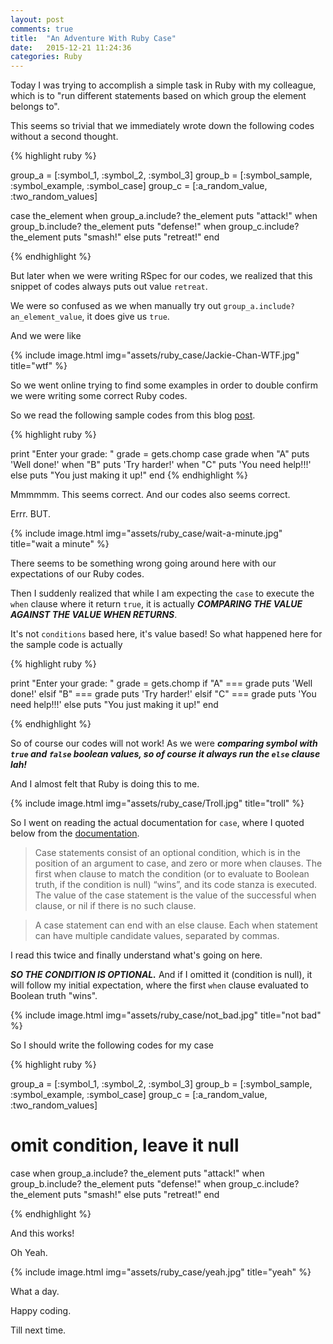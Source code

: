 ```yaml
---
layout: post
comments: true
title:  "An Adventure With Ruby Case"
date:   2015-12-21 11:24:36
categories: Ruby
---
```


Today I was trying to accomplish a simple task in Ruby with my colleague, which is to \"run different statements based on which group the element belongs to\".

This seems so trivial that we immediately wrote down the following codes without a second thought. 

{% highlight ruby %}
  
group_a = [:symbol_1, :symbol_2, :symbol_3]
group_b = [:symbol_sample, :symbol_example, :symbol_case]
group_c = [:a_random_value, :two_random_values]

case the_element
when group_a.include? the_element
  puts "attack!"
when group_b.include? the_element
  puts "defense!"
when group_c.include? the_element
  puts "smash!"
else 
  puts "retreat!"
end

{% endhighlight %}

But later when we were writing RSpec for our codes, we realized that this snippet of codes always puts out value `retreat`.

We were so confused as we when manually try out `group_a.include? an_element_value`, it does give us `true`.

And we were like 

{% include image.html img="assets/ruby_case/Jackie-Chan-WTF.jpg" title="wtf" %}

So we went online trying to find some examples in order to double confirm we were writing some correct Ruby codes.

So we read the following sample codes from this blog [post](http://www.skorks.com/2009/08/how-a-ruby-case-statement-works-and-what-you-can-do-with-it/).

{% highlight ruby %}
  
print "Enter your grade: "
grade = gets.chomp
case grade
when "A"
  puts 'Well done!'
when "B"
  puts 'Try harder!'
when "C"
  puts 'You need help!!!'
else
  puts "You just making it up!"
end
{% endhighlight %}

Mmmmmm. This seems correct. And our codes also seems correct.

Errr. BUT.

{% include image.html img="assets/ruby_case/wait-a-minute.jpg" title="wait a minute" %}

There seems to be something wrong going around here with our expectations of our Ruby codes.

Then I suddenly realized that while I am expecting the `case` to execute the `when` clause where it return `true`, it is actually ***COMPARING THE VALUE AGAINST THE VALUE WHEN RETURNS***.


It's not `conditions` based here, it's value based! So what happened here for the sample code is actually 

{% highlight ruby %}

print "Enter your grade: "
grade = gets.chomp
if "A" === grade
  puts 'Well done!'
elsif "B" === grade
  puts 'Try harder!'
elsif "C" === grade
  puts 'You need help!!!'
else
  puts "You just making it up!"
end

{% endhighlight %}

So of course our codes will not work! As we were ***comparing symbol with `true` and `false` boolean values, so of course it always run the `else` clause lah!***

And I almost felt that Ruby is doing this to me.

{% include image.html img="assets/ruby_case/Troll.jpg" title="troll" %}

So I went on reading the actual documentation for `case`, where I quoted below from the [documentation](http://ruby-doc.org/docs/keywords/1.9/Object.html#method-i-case).

> Case statements consist of an optional condition, which is in the position of an argument to case, and zero or more when clauses. The first when clause to match the condition (or to evaluate to Boolean truth, if the condition is null) “wins”, and its code stanza is executed. The value of the case statement is the value of the successful when clause, or nil if there is no such clause.

> A case statement can end with an else clause. Each when statement can have multiple candidate values, separated by commas.

I read this twice and finally understand what's going on here. 

***SO THE CONDITION IS OPTIONAL.*** And if I omitted it (condition is null), it will follow my initial expectation, where the first `when` clause evaluated to Boolean truth \"wins\".

{% include image.html img="assets/ruby_case/not_bad.jpg" title="not bad" %}

So I should write the following codes for my case

{% highlight ruby %}
  
group_a = [:symbol_1, :symbol_2, :symbol_3]
group_b = [:symbol_sample, :symbol_example, :symbol_case]
group_c = [:a_random_value, :two_random_values]

# omit condition, leave it null
case 
when group_a.include? the_element
  puts "attack!"
when group_b.include? the_element
  puts "defense!"
when group_c.include? the_element
  puts "smash!"
else 
  puts "retreat!"
end

{% endhighlight %}

And this works!

Oh Yeah.

{% include image.html img="assets/ruby_case/yeah.jpg" title="yeah" %}

What a day.

Happy coding. 

Till next time.





